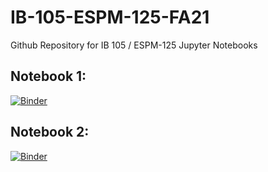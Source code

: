 # IB-105-ESPM-125-FA21
Github Repository for IB 105 / ESPM-125 Jupyter Notebooks

## Notebook 1:

[![Binder](https://img.shields.io/badge/Launch-UCB%20Datahub-blue.svg)](https://datahub.berkeley.edu/hub/user-redirect/git-pull?repo=https%3A%2F%2Fgithub.com%2Fds-modules%2FIB-105-ESPM-125-FA21&urlpath=tree%2FIB-105-ESPM-125-FA21%2Fnotebook1.ipynb&branch=main)

## Notebook 2:

[![Binder](https://img.shields.io/badge/Launch-UCB%20Datahub-blue.svg)](https://datahub.berkeley.edu/hub/user-redirect/git-pull?repo=https%3A%2F%2Fgithub.com%2Fds-modules%2FIB-105-ESPM-125-FA21&urlpath=tree%2FIB-105-ESPM-125-FA21%2Fnotebook2.ipynb&branch=main)
